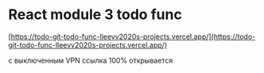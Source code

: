 # React module 3 todo func

[https://todo-git-todo-func-lleevv2020s-projects.vercel.app/](https://todo-git-todo-func-lleevv2020s-projects.vercel.app/)

с выключенным VPN ссылка 100% открывается
